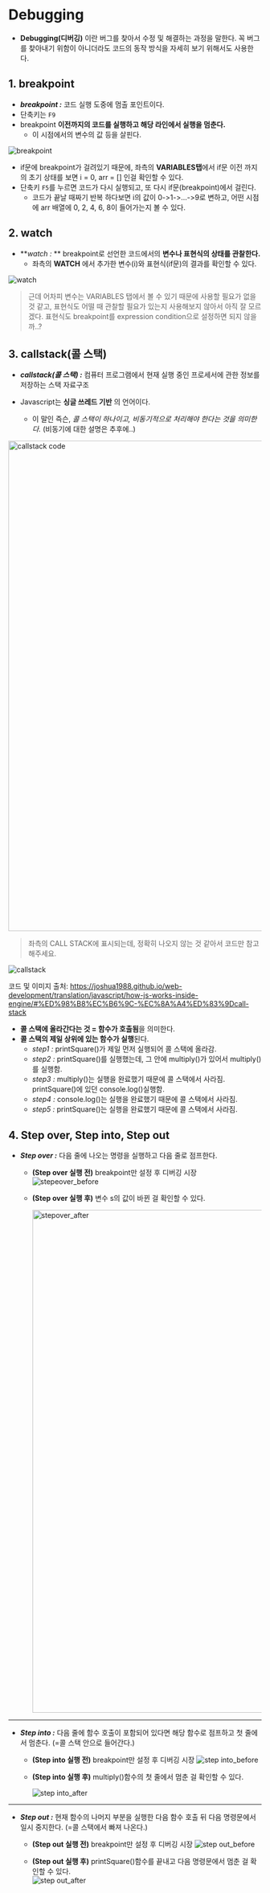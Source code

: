 # Debugging

- **Debugging(디버깅)** 이란 버그를 찾아서 수정 및 해결하는 과정을 말한다. 꼭 버그를 찾아내기 위함이 아니더라도 코드의 동작 방식을 자세히 보기 위해서도 사용한다.

## 1. breakpoint

- **_breakpoint :_** 코드 실행 도중에 멈출 포인트이다.
- 단축키는 `F9`
- breakpoint **이전까지의 코드를 실행하고 해당 라인에서 실행을 멈춘다.**
  - 이 시점에서의 변수의 값 등을 살핀다.

![breakpoint](https://user-images.githubusercontent.com/18614517/55671576-59856d80-58cc-11e9-8508-4d0004f963b0.png)

- if문에 breakpoint가 걸려있기 때문에, 좌측의 **VARIABLES탭**에서 if문 이전 까지의 초기 상태를 보면 i = 0, arr = [] 인걸 확인할 수 있다.
- 단축키 `F5`를 누르면 코드가 다시 실행되고, 또 다시 if문(breakpoint)에서 걸린다.
  - 코드가 끝날 때짜기 반복 하다보면 i의 값이 0->1->...->9로 변하고, 어떤 시점에 arr 배열에 0, 2, 4, 6, 8이 들어가는지 볼 수 있다.

## 2. watch

- **_watch :_ ** breakpoint로 선언한 코드에서의 **변수나 표현식의 상태를 관찰한다.**
  - 좌측의 **WATCH** 에서 추가한 변수(i)와 표현식(if문)의 결과를 확인할 수 있다.

![watch](https://user-images.githubusercontent.com/18614517/55672039-46c16780-58d1-11e9-9d67-9c1abbd26bd2.png)

> 근데 어차피 변수는 VARIABLES 탭에서 볼 수 있기 때문에 사용할 필요가 없을 것 같고, 표현식도 어떨 때 관찰할 필요가 있는지 사용해보지 않아서 아직 잘 모르겠다. 표현식도 breakpoint를 expression condition으로 설정하면 되지 않을까..?

## 3. callstack(콜 스택)

- **_callstack(콜 스택) :_** 컴퓨터 프로그램에서 현재 실행 중인 프로세서에 관한 정보를 저장하는 스택 자료구조

- Javascript는 **싱글 쓰레드 기반** 의 언어이다.
  - 이 말인 즉슨, _콜 스택이 하나이고, 비동기적으로 처리해야 한다는 것을 의미한다._ (비동기에 대한 설명은 추후에..)

<img width="976" alt="callstack code" src="https://user-images.githubusercontent.com/18614517/55672732-68bee800-58d9-11e9-971d-25b32aaec139.png">

> 좌측의 CALL STACK에 표시되는데, 정확히 나오지 않는 것 같아서 코드만 참고해주세요.

![callstack](https://user-images.githubusercontent.com/18614517/55672382-4f1ba180-58d5-11e9-9009-ba13e20c133b.png)

코드 및 이미지 출처: https://joshua1988.github.io/web-development/translation/javascript/how-js-works-inside-engine/#%ED%98%B8%EC%B6%9C-%EC%8A%A4%ED%83%9Dcall-stack

- **콜 스택에 올라간다는 것 = 함수가 호출됨**을 의미한다.
- **콜 스택의 제일 상위에 있는 함수가 실행**된다.
  - _step1 :_ printSquare()가 제일 먼저 실행되어 콜 스택에 올라감.
  - _step2 :_ printSquare()를 실행했는데, 그 안에 multiply()가 있어서 multiply()를 실행함.
  - _step3 :_ multiply()는 실행을 완료했기 때문에 콜 스택에서 사라짐. printSquare()에 있던 console.log()실행함.
  - _step4 :_ console.log()는 실행을 완료했기 때문에 콜 스택에서 사라짐.
  - _step5 :_ printSquare()는 실행을 완료했기 때문에 콜 스택에서 사라짐.

## 4. Step over, Step into, Step out

- **_Step over :_** 다음 줄에 나오는 명령을 실행하고 다음 줄로 점프한다.

  - **(Step over 실행 전)** breakpoint만 설정 후 디버깅 시장
    ![stepeover_before](https://user-images.githubusercontent.com/18614517/55678858-99d00480-593b-11e9-9b6a-2c0acca27545.png)

  - **(Step over 실행 후)** 변수 s의 값이 바뀐 걸 확인할 수 있다.

    <img width="1001" alt="stepover_after" src="https://user-images.githubusercontent.com/18614517/55678861-a7858a00-593b-11e9-8125-6077a5b73dab.png">

---

- **_Step into :_** 다음 줄에 함수 호출이 포함되어 있다면 해당 함수로 점프하고 첫 줄에서 멈춘다. (=콜 스택 안으로 들어간다.)

  - **(Step into 실행 전)** breakpoint만 설정 후 디버깅 시장
    ![step into_before](https://user-images.githubusercontent.com/18614517/55678921-f67fef00-593c-11e9-9e34-6a18bd7806cb.png)

  - **(Step into 실행 후)** multiply()함수의 첫 줄에서 멈춘 걸 확인할 수 있다.

    ![step into_after](https://user-images.githubusercontent.com/18614517/55678933-28915100-593d-11e9-8c98-3213defaaabe.png)

---

- **_Step out :_** 현재 함수의 나머지 부분을 실행한 다음 함수 호출 뒤 다음 명령문에서 일시 중지한다. (=콜 스택에서 빠져 나온다.)

  - **(Step out 실행 전)** breakpoint만 설정 후 디버깅 시장
    ![step out_before](https://user-images.githubusercontent.com/18614517/55679028-aa35ae80-593e-11e9-8e96-f67321917daa.png)

  - **(Step out 실행 후)** printSquare()함수를 끝내고 다음 명령문에서 멈춘 걸 확인할 수 있다.  
    ![step out_after](https://user-images.githubusercontent.com/18614517/55679034-c6d1e680-593e-11e9-92f2-34ec986c14d6.png)
